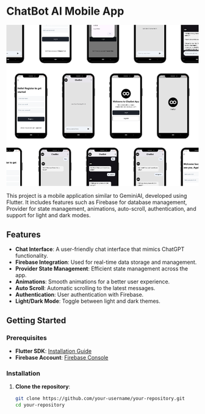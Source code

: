 # ChatBot AI Mobile App

![image alt](https://github.com/mdtaosifhossain3/flutter-chatbot-ai/blob/0bc0442a2dafbc9703637ae5194809e35cb05648/mockup.png)

This project is a mobile application similar to GeminiAI, developed using Flutter. It includes features such as Firebase for database management, Provider for state management, animations, auto-scroll, authentication, and support for light and dark modes.

## Features

- **Chat Interface**: A user-friendly chat interface that mimics ChatGPT functionality.
- **Firebase Integration**: Used for real-time data storage and management.
- **Provider State Management**: Efficient state management across the app.
- **Animations**: Smooth animations for a better user experience.
- **Auto Scroll**: Automatic scrolling to the latest messages.
- **Authentication**: User authentication with Firebase.
- **Light/Dark Mode**: Toggle between light and dark themes.

## Getting Started

### Prerequisites

- **Flutter SDK**: [Installation Guide](https://flutter.dev/docs/get-started/install)
- **Firebase Account**: [Firebase Console](https://console.firebase.google.com/)

### Installation

1. **Clone the repository**:

   ```bash
   git clone https://github.com/your-username/your-repository.git
   cd your-repository
